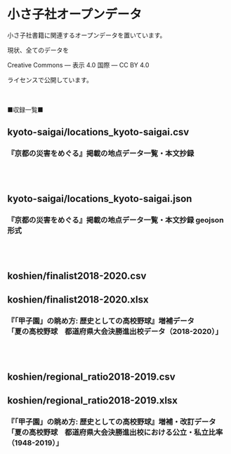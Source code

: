 # 小さ子社オープンデータ

小さ子社書籍に関連するオープンデータを置いています。

現状、全てのデータを

Creative Commons — 表示 4.0 国際 — CC BY 4.0

ライセンスで公開しています。

　

■収録一覧■

## kyoto-saigai/locations_kyoto-saigai.csv
### 『京都の災害をめぐる』掲載の地点データ一覧・本文抄録
<br><br>
## kyoto-saigai/locations_kyoto-saigai.json
### 『京都の災害をめぐる』掲載の地点データ一覧・本文抄録 geojson形式
<br><br>
## koshien/finalist2018-2020.csv
## koshien/finalist2018-2020.xlsx
### 『「甲子園」の眺め方: 歴史としての高校野球』増補データ<br>「夏の高校野球　都道府県大会決勝進出校データ（2018-2020）」
<br><br>
## koshien/regional_ratio2018-2019.csv
## koshien/regional_ratio2018-2019.xlsx
### 『「甲子園」の眺め方: 歴史としての高校野球』増補・改訂データ<br>「夏の高校野球　都道府県大会決勝進出校における公立・私立比率（1948-2019）」
